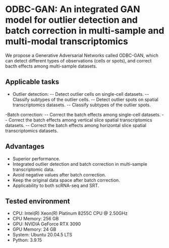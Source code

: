 # ODBC-GAN: An integrated GAN model for outlier detection and batch correction in multi-sample and multi-modal transcriptomics
We propose a Generative Adversarial Networks called ODBC-GAN, which can detect different types of observations (cells or spots), 
and correct bacth effects among multi-sample datasets.

## Applicable tasks
- Outlier detection:
 -- Detect outlier cells on single-cell datasets.
 -- Classify subtypes of the outlier cells.
 -- Detect outlier spots on spatial transcriptomics datasets.
 -- Classify subtypes of the outlier spots.

-Batch correction:
 -- Correct the batch effects among single-cell datasets.
 -- Correct the batch effects among vertical slice spatial transcriptomics datasets.
 -- Correct the batch effects among horizontal slice spatial transcriptomics datasets.

## Advantages
- Superior performance.
- Integrated outlier detection and batch correction in multi-sample transcriptomic data.
- Avoid negative values after batch correction.
- Keep the original data space after batch correction.
- Applicability to both scRNA-seq and SRT.

## Tested environment
- CPU: Intel(R) Xeon(R) Platinum 8255C CPU @ 2.50GHz
- CPU Memory: 256 GB
- GPU: NVIDIA GeForce RTX 3090
- GPU Memory: 24 GB
- System: Ubuntu 20.04.5 LTS
- Python: 3.9.15

